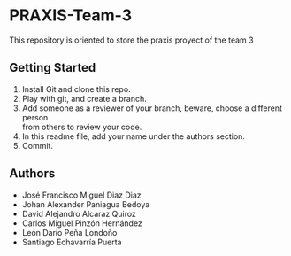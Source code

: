 ﻿# PRAXIS-Team-3
This repository is oriented to store the praxis proyect of the team 3

## Getting Started

  1. Install Git and clone this repo.
  2. Play with git, and create a branch.
  3. Add someone as a reviewer of your branch, beware, choose a different person  
     from others to review your code.
  4. In this readme file, add your name under the authors section.
  5. Commit.
 
## Authors
 
  * José Francisco Miguel Diaz Diaz
  * Johan Alexander Paniagua Bedoya
  * David Alejandro Alcaraz Quiroz
  * Carlos Miguel Pinzón Hernández
  * León Darío Peña Londoño
  * Santiago Echavarría Puerta
